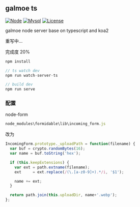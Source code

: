 ## galmoe ts
[![Node](https://img.shields.io/badge/node-%3E=9.0.0-ff69b4.svg?style=flat-square)](https://nodejs.org/en/download/releases/)
[![Mysql](https://img.shields.io/badge/mysql-%3E%3D5.7.8-%23ff69b4.svg?style=flat-square)](https://dev.mysql.com/downloads/mysql/)
[![License](https://img.shields.io/badge/license-GPLV3-green.svg?style=flat-square)](https://github.com/galmoe/galmoe-server/blob/master/LICENSE)

galmoe node server base on typescript and koa2

重写中...

完成度 20%

```js
npm install

// ts watch dev
npm run watch-server-ts

// build dev
npm run serve
```

### 配置
node-form
```js
node_modules\formidable\lib\incoming_form.js
```

改为
```js
IncomingForm.prototype._uploadPath = function(filename) {
  var buf = crypto.randomBytes(16);
  var name = buf.toString('hex');

  if (this.keepExtensions) {
    var ext = path.extname(filename);
    ext     = ext.replace(/(\.[a-z0-9]+).*/i, '$1');

    name += ext;
  }

  return path.join(this.uploadDir, name+'.webp');
};
```
